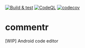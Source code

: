 [![Build & test](https://github.com/przemek83/commentr/actions/workflows/buld-and-test.yml/badge.svg)](https://github.com/przemek83/commentr/actions/workflows/buld-and-test.yml)
[![CodeQL](https://github.com/przemek83/commentr/actions/workflows/codeql.yml/badge.svg)](https://github.com/przemek83/commentr/actions/workflows/codeql.yml)
[![codecov](https://codecov.io/gh/przemek83/commentr/graph/badge.svg?token=HC606K7OV2)](https://codecov.io/gh/przemek83/commentr)

# commentr
[WIP] Android code editor
